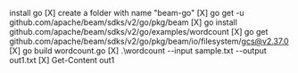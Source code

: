  install go
[X] create a folder with name "beam-go"
[X] go get -u github.com/apache/beam/sdks/v2/go/pkg/beam
[X] go install github.com/apache/beam/sdks/v2/go/examples/wordcount
[X] go get github.com/apache/beam/sdks/v2/go/pkg/beam/io/filesystem/gcs@v2.37.0
[X] go build wordcount.go
[X] .\wordcount --input sample.txt --output out1.txt
[X]  Get-Content out1
